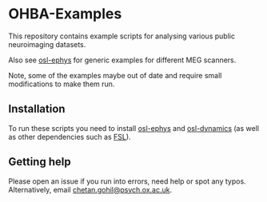 # OHBA-Examples

This repository contains example scripts for analysing various public neuroimaging datasets.

Also see [osl-ephys](https://github.com/OHBA-analysis/osl-ephys/tree/main/examples) for generic examples for different MEG scanners.

Note, some of the examples maybe out of date and require small modifications to make them run.

## Installation

To run these scripts you need to install [osl-ephys](https://osl-ephys.readthedocs.io/en/latest/install.html) and [osl-dynamics](https://osl-dynamics.readthedocs.io/en/latest/install.html) (as well as other dependencies such as [FSL](https://fsl.fmrib.ox.ac.uk/fsl/docs/)).

## Getting help

Please open an issue if you run into errors, need help or spot any typos. Alternatively, email chetan.gohil@psych.ox.ac.uk.
